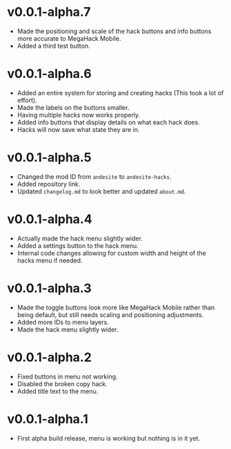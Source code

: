 # v0.0.1-alpha.7

- Made the positioning and scale of the hack buttons and info buttons more accurate to MegaHack Mobile.
- Added a third test button.

# v0.0.1-alpha.6

- Added an entire system for storing and creating hacks (This took a lot of effort).
- Made the labels on the buttons smaller.
- Having multiple hacks now works properly.
- Added info buttons that display details on what each hack does.
- Hacks will now save what state they are in.

# v0.0.1-alpha.5

- Changed the mod ID from `andesite` to `andesite-hacks`.
- Added repository link.
- Updated `changelog.md` to look better and updated `about.md`.

# v0.0.1-alpha.4

- Actually made the hack menu slightly wider.
- Added a settings button to the hack menu.
- Internal code changes allowing for custom width and height of the hacks menu if needed.

# v0.0.1-alpha.3

- Made the toggle buttons look more like MegaHack Mobile rather than being default, but still needs scaling and positioning adjustments.
- Added more IDs to menu layers.
- Made the hack menu slightly wider.

# v0.0.1-alpha.2

- Fixed buttons in menu not working.
- Disabled the broken copy hack.
- Added title text to the menu.

# v0.0.1-alpha.1

- First alpha build release, menu is working but nothing is in it yet.